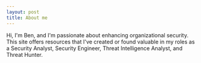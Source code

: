 ```yaml
---
layout: post
title: About me
---
```


Hi, I'm Ben, and I'm passionate about enhancing organizational security. This site offers resources that I've created or found valuable in my roles as a Security Analyst, Security Engineer, Threat Intelligence Analyst, and Threat Hunter. 
